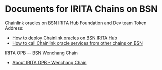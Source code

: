 # Documents for IRITA Chains on BSN 

Chainlink oracles on BSN IRITA Hub Foundation and Dev team Token Address:
+ [How to deploy Chainlink oracles on BSN IRITA Hub ](https://github.com/bianjieai/bsn-docs/blob/main/bsnhub/oracle/Chainlink%20Integration.md)
+ [How to call Chainlink oracle services from other chains on BSN](https://github.com/bianjieai/bsn-docs/blob/main/bsnhub/oracle/Chainlink%20Integration.md)

IRITA OPB -- BSN Wenchang Chain 
+ [About IRITA OPB - Wenchang Chain](https://github.com/bianjieai/bsn-docs/tree/main/irita-opb)
